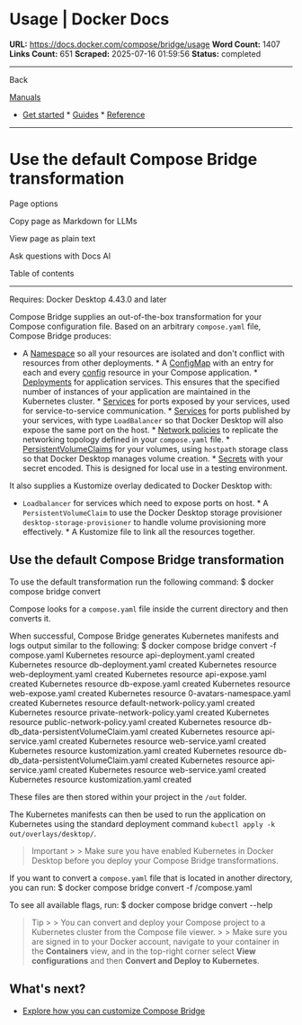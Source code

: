 # Usage | Docker Docs

**URL:** https://docs.docker.com/compose/bridge/usage
**Word Count:** 1407
**Links Count:** 651
**Scraped:** 2025-07-16 01:59:56
**Status:** completed

---

Back

[Manuals](https://docs.docker.com/manuals/)

  * [Get started](https://docs.docker.com/get-started/)   * [Guides](https://docs.docker.com/guides/)   * [Reference](https://docs.docker.com/reference/)

* * *

# Use the default Compose Bridge transformation

Page options

Copy page as Markdown for LLMs

View page as plain text

Ask questions with Docs AI

Table of contents

* * *

Requires: Docker Desktop 4.43.0 and later

Compose Bridge supplies an out-of-the-box transformation for your Compose configuration file. Based on an arbitrary `compose.yaml` file, Compose Bridge produces:

  * A [Namespace](https://kubernetes.io/docs/concepts/overview/working-with-objects/namespaces/) so all your resources are isolated and don't conflict with resources from other deployments.   * A [ConfigMap](https://kubernetes.io/docs/concepts/configuration/configmap/) with an entry for each and every [config](https://docs.docker.com/reference/compose-file/configs/) resource in your Compose application.   * [Deployments](https://kubernetes.io/docs/concepts/workloads/controllers/deployment/) for application services. This ensures that the specified number of instances of your application are maintained in the Kubernetes cluster.   * [Services](https://kubernetes.io/docs/concepts/services-networking/service/) for ports exposed by your services, used for service-to-service communication.   * [Services](https://kubernetes.io/docs/concepts/services-networking/service/) for ports published by your services, with type `LoadBalancer` so that Docker Desktop will also expose the same port on the host.   * [Network policies](https://kubernetes.io/docs/concepts/services-networking/network-policies/) to replicate the networking topology defined in your `compose.yaml` file.   * [PersistentVolumeClaims](https://kubernetes.io/docs/concepts/storage/persistent-volumes/) for your volumes, using `hostpath` storage class so that Docker Desktop manages volume creation.   * [Secrets](https://kubernetes.io/docs/concepts/configuration/secret/) with your secret encoded. This is designed for local use in a testing environment.

It also supplies a Kustomize overlay dedicated to Docker Desktop with:

  * `Loadbalancer` for services which need to expose ports on host.   * A `PersistentVolumeClaim` to use the Docker Desktop storage provisioner `desktop-storage-provisioner` to handle volume provisioning more effectively.   * A Kustomize file to link all the resources together.

## Use the default Compose Bridge transformation

To use the default transformation run the following command:               $ docker compose bridge convert     

Compose looks for a `compose.yaml` file inside the current directory and then converts it.

When successful, Compose Bridge generates Kubernetes manifests and logs output similar to the following:               $ docker compose bridge convert -f compose.yaml      Kubernetes resource api-deployment.yaml created     Kubernetes resource db-deployment.yaml created     Kubernetes resource web-deployment.yaml created     Kubernetes resource api-expose.yaml created     Kubernetes resource db-expose.yaml created     Kubernetes resource web-expose.yaml created     Kubernetes resource 0-avatars-namespace.yaml created     Kubernetes resource default-network-policy.yaml created     Kubernetes resource private-network-policy.yaml created     Kubernetes resource public-network-policy.yaml created     Kubernetes resource db-db_data-persistentVolumeClaim.yaml created     Kubernetes resource api-service.yaml created     Kubernetes resource web-service.yaml created     Kubernetes resource kustomization.yaml created     Kubernetes resource db-db_data-persistentVolumeClaim.yaml created     Kubernetes resource api-service.yaml created     Kubernetes resource web-service.yaml created     Kubernetes resource kustomization.yaml created     

These files are then stored within your project in the `/out` folder.

The Kubernetes manifests can then be used to run the application on Kubernetes using the standard deployment command `kubectl apply -k out/overlays/desktop/`.

> Important >  > Make sure you have enabled Kubernetes in Docker Desktop before you deploy your Compose Bridge transformations.

If you want to convert a `compose.yaml` file that is located in another directory, you can run:               $ docker compose bridge convert -f <path-to-file>/compose.yaml      

To see all available flags, run:               $ docker compose bridge convert --help     

> Tip >  > You can convert and deploy your Compose project to a Kubernetes cluster from the Compose file viewer. >  > Make sure you are signed in to your Docker account, navigate to your container in the **Containers** view, and in the top-right corner select **View configurations** and then **Convert and Deploy to Kubernetes**.

## What's next?

  * [Explore how you can customize Compose Bridge](https://docs.docker.com/compose/bridge/customize/)